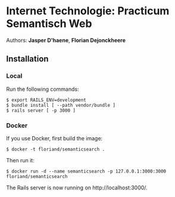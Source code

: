 # Internet Technologie: Practicum Semantisch Web

Authors: **Jasper D'haene**, **Florian Dejonckheere**

## Installation

### Local

Run the following commands:
```
$ export RAILS_ENV=development
$ bundle install [ --path vendor/bundle ]
$ rails server [ -p 3000 ]
```

### Docker

If you use Docker, first build the image:
```
$ docker -t floriand/semanticsearch .
```

Then run it:
```
$ docker run -d --name semanticsearch -p 127.0.0.1:3000:3000 floriand/semanticsearch
```

The Rails server is now running on http://localhost:3000/.
